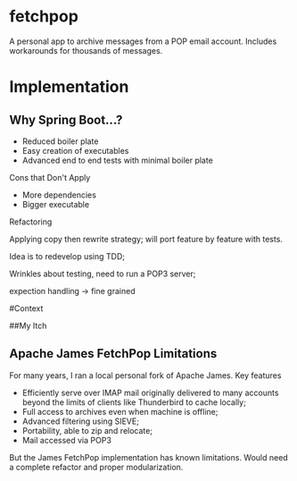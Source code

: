 # fetchpop
A personal app to archive messages from a POP email account. Includes workarounds for thousands of messages.

# Implementation

## Why Spring Boot...? 

* Reduced boiler plate
* Easy creation of executables
* Advanced end to end tests with minimal boiler plate

Cons that Don't Apply

* More dependencies
* Bigger executable

Refactoring

Applying copy then rewrite strategy; will port feature by feature with tests.

Idea is to redevelop using TDD; 

Wrinkles about testing, need to run a POP3 server; 

expection handling -> fine grained 

#Context

##My Itch



## Apache James FetchPop Limitations

For many years, I ran a local personal fork of Apache James. Key features

* Efficiently serve over IMAP mail originally delivered to many accounts beyond the limits of clients like Thunderbird to cache locally;
* Full access to archives even when machine is offline;
* Advanced filtering using SIEVE;
* Portability, able to zip and relocate;
* Mail accessed via POP3

But the James FetchPop implementation has known limitations. Would need a complete refactor and proper modularization. 



